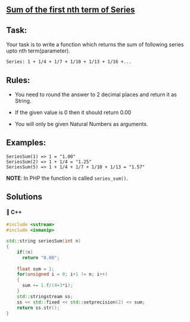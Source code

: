 ## [Sum of the first nth term of Series](https://www.codewars.com/kata/555eded1ad94b00403000071)

## Task:

Your task is to write a function which returns the sum of following series upto nth term(parameter).

    Series: 1 + 1/4 + 1/7 + 1/10 + 1/13 + 1/16 +...
 
## Rules:
 
* You need to round the answer to 2 decimal places and return it as String.

* If the given value is 0 then it should return 0.00

* You will only be given Natural Numbers as arguments.

## Examples:

    SeriesSum(1) => 1 = "1.00"
    SeriesSum(2) => 1 + 1/4 = "1.25"
    SeriesSum(5) => 1 + 1/4 + 1/7 + 1/10 + 1/13 = "1.57"
    
**NOTE**: In PHP the function is called `series_sum()`.

## Solutions
#### 🧠 C++
```c++
#include <sstream>
#include <iomanip>  

std::string seriesSum(int n)
{
    if(!n)
      return "0.00";
      
    float sum = 1;
    for(unsigned i = 0; i+1 != n; i++)
    {
      sum += 1.f/(4+3*i);
    }
    std::stringstream ss;
    ss << std::fixed << std::setprecision(2) << sum;
    return ss.str();
}
```
